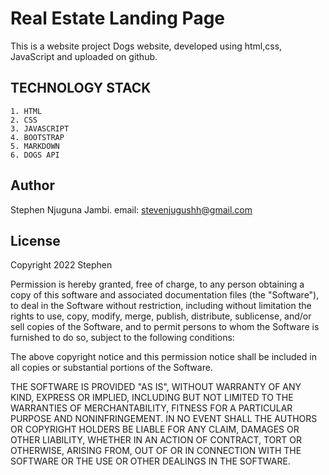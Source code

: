 # Real Estate Landing Page
This is a website project Dogs website, developed using html,css, JavaScript and uploaded on github.

## TECHNOLOGY STACK
    1. HTML 
    2. CSS
    3. JAVASCRIPT
    4. BOOTSTRAP
    5. MARKDOWN
    6. DOGS API
## Author

Stephen Njuguna Jambi.
email: stevenjugushh@gmail.com

## License 

Copyright 2022 Stephen 

Permission is hereby granted, free of charge, to any person obtaining a copy of this software and associated documentation files (the "Software"), to deal in the Software without restriction, including without limitation the rights to use, copy, modify, merge, publish, distribute, sublicense, and/or sell copies of the Software, and to permit persons to whom the Software is furnished to do so, subject to the following conditions:

The above copyright notice and this permission notice shall be included in all copies or substantial portions of the Software.

THE SOFTWARE IS PROVIDED "AS IS", WITHOUT WARRANTY OF ANY KIND, EXPRESS OR IMPLIED, INCLUDING BUT NOT LIMITED TO THE WARRANTIES OF MERCHANTABILITY, FITNESS FOR A PARTICULAR PURPOSE AND NONINFRINGEMENT. IN NO EVENT SHALL THE AUTHORS OR COPYRIGHT HOLDERS BE LIABLE FOR ANY CLAIM, DAMAGES OR OTHER LIABILITY, WHETHER IN AN ACTION OF CONTRACT, TORT OR OTHERWISE, ARISING FROM, OUT OF OR IN CONNECTION WITH THE SOFTWARE OR THE USE OR OTHER DEALINGS IN THE SOFTWARE.